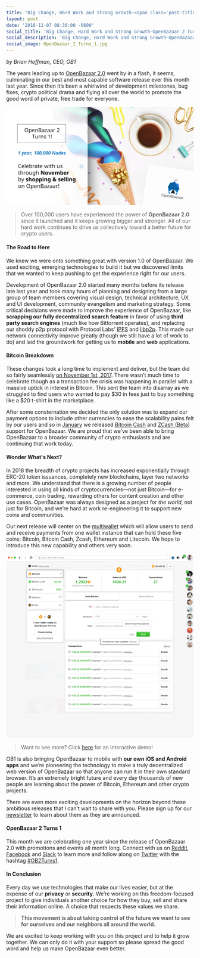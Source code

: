 ```yaml
---
title: "Big Change, Hard Work and Strong Growth—<span class='post-title-extra'>OpenBazaar 2 Turns 1</span>"
layout: post
date: '2018-11-07 08:30:00 -0600'
social_title: 'Big Change, Hard Work and Strong Growth—OpenBazaar 2 Turns 1'
social_description: 'Big Change, Hard Work and Strong Growth—OpenBazaar 2 Turns 1'
social_image: OpenBazaar_2_Turns_1.jpg
---
```


_by Brian Hoffman, CEO, OB1_

The years leading up to [OpenBazaar 2.0](https://openbazaar.org/blog/openbazaar-20-is-live/) went by in a flash, it seems, culminating in our best and most capable software release ever this month last year. Since then it’s been a whirlwind of development milestones, bug fixes, crypto political drama and flying all over the world to promote the good word of private, free trade for everyone. 

![OpenBazaar 2 Turns 1](OpenBazaar_2_Turns_1.jpg "OpenBazaar 2 Turns 1")

> Over 100,000 users have experienced the power of **OpenBazaar 2.0** since it launched and it keeps growing bigger and stronger. All of our hard work continues to drive us collectively toward a better future for crypto users.

#### The Road to Here

We knew we were onto something great with version 1.0 of OpenBazaar. We used exciting, emerging technologies to build it but we discovered limits that we wanted to keep pushing to get the experience right for our users.

Development of OpenBazaar 2.0 started many months before its release late last year and took many hours of planning and designing from a large group of team members covering visual design, technical architecture, UX and UI development, community evangelism and marketing strategy.  Some critical decisions were made to improve the experience of OpenBazaar, like **scrapping our fully decentralized search feature** in favor of using **third party search engines** (much like how Bittorrent operates), and replacing our shoddy p2p protocol with Protocol Labs’ [IPFS](https://ipfs.io/) and [libp2p](https://libp2p.io/). This made our network connectivity improve greatly (though we still have a lot of work to do) and laid the groundwork for getting us to **mobile** and **web** applications.

#### Bitcoin Breakdown

These changes took a long time to implement and deliver, but the team did so fairly seamlessly [on November 1st, 2017](https://openbazaar.org/blog/openbazaar-20-is-live/). There wasn’t much time to celebrate though as a transaction fee crisis was happening in parallel with a massive uptick in interest in Bitcoin. This sent the team into disarray as we struggled to find users who wanted to pay $30 in fees just to buy something like a $20 t-shirt in the marketplace. 

After some consternation we decided the only solution was to expand our payment options to include other currencies to ease the scalability pains felt by our users and so in [January](https://openbazaar.org/blog/openbazaar-2-1-released-bitcoin-cash-and-zcash-integrated/) we released [Bitcoin Cash](https://www.bitcoincash.org/) and [ZCash (Beta)](https://z.cash) support for OpenBazaar. We are proud that we’ve been able to bring OpenBazaar to a broader community of crypto enthusiasts and are continuing that work today. 

#### Wonder What's Next?

In 2018 the breadth of crypto projects has increased exponentially through ERC-20 token issuances, completely new blockchains, layer two networks and more. We understand that there is a growing number of people interested in using all kinds of cryptocurrencies—not just Bitcoin—for e-commerce, coin trading, rewarding others for content creation and other use cases. OpenBazaar was always designed as a project for _the world_, not just for Bitcoin, and we’re hard at work re-engineering it to support new coins and communities. 

Our next release will center on the [multiwallet](https://openbazaar.org/blog/Freedom-To-Trade-Means-Freedom-To-Choose-Currencies-The-OpenBazaar-Multiwallet/) which will allow users to send and receive payments from one wallet instance that can hold these five coins: Bitcoin, Bitcoin Cash, Zcash, Ethereum and Litecoin. We hope to introduce this new capability and others very soon.

![OpenBazaar Multiwallet design](openbazaar-multiwallet-design.png "OpenBazaar Multiwallet design for Bitcoin, Bitcoin Cash, Zcash, Ethereum and Litecoin")
> Want to see more? Click [here](https://projects.invisionapp.com/share/5XMZC8DT8HM#/screens/308962050_Openbazaar-2-0-Wallet) for an interactive demo!

OB1 is also bringing OpenBazaar to mobile with **our own iOS and Android apps** and we’re pioneering the technology to make a truly decentralized web version of OpenBazaar so that anyone can run it in their own standard browser. It’s an extremely bright future and every day thousands of new people are learning about the power of Bitcoin, Ethereum and other crypto projects. 

There are even more exciting developments on the horizon beyond these ambitious releases that I can’t wait to share with you. Please sign up for our [newsletter](https://openbazaar.org/newsletter/) to learn about them as they are announced.

#### OpenBazaar 2 Turns 1

This month we are celebrating one year since the release of OpenBazaar 2.0 with promotions and events all month long. Connect with us on [Reddit](https://reddit.com/r/openbazaar), [Facebook](https://facebook.com/openbazaarproject) and [Slack](https://openbazaar.org/slack) to learn more and follow along on [Twitter](https://twitter.com/openbazaar) with the hashtag [#OB2Turns1](https://twitter.com/search?src=typd&q=%23OB2Turns1).

#### In Conclusion

Every day we use technologies that make our lives easier, but at the expense of our **privacy** or **security**. We’re working on this freedom-focused project to give individuals another choice for how they buy, sell and share their information online. A choice that respects these values we share.

> **This movement is about taking control of the future we want to see for ourselves and our neighbors all around the world.**

We are excited to keep working with you on this project and to help it grow together. We can only do it with your support so please spread the good word and help us make OpenBazaar even better.
